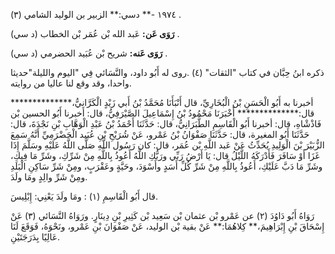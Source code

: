 ١٩٧٤ -** دسي:** الزبير بن الوليد الشامي (٣) .

**رَوَى عَن:** عَبد الله بْن عُمَر بْن الخطاب (د سي) .

**رَوَى عَنه:** شريح بْن عُبَيد الحضرمي (د سي) .

ذكره ابنُ حِبَّان في كتاب "الثقات" (٤) .روى له أَبُو داود، والنَّسَائي فِي "اليوم والليلة"حديثا واحدا، وقد وقع لنا عاليا من روايته.

أخبرنا به أَبُو الْحَسَنِ بْنُ الْبُخَارِيِّ، قال أَنْبَأَنَا مُحَمَّدُ بْنُ أَبي زَيْدٍ الْكَرَّانِيُّ،************** قال:************** أَخْبَرَنَا مَحْمُودُ بْنُ إِسْمَاعِيلَ الصَّيْرَفِيُّ، قال: أخبرنا أَبُو الحسين بْن فَاذْشْاهِ، قال: أخبرنا أَبُو الْقَاسِمِ الطَّبَرَانِيُّ، قال: حَدَّثَنَا أَحْمَدُ بْنُ عَبْدِ الْوَهَّابِ بْنِ نَجْدَةَ، قال: حَدَّثَنَا أَبُو المغيرة، قال: حَدَّثَنَا صَفْوَانُ بْنُ عَمْرو، عَنْ شُرَيْحِ بْنِ عُبَيد الْحَضْرَمِيِّ أَنَّهُ سَمِعَ الزُّبَيْرَ بْنَ الْوَلِيدِ يُحَدِّثُ عَنْ عَبد اللَّهِ بْن عُمَر، قال: كان رَسُول اللَّهِ صَلَّى اللَّهُ عَلَيْهِ وسَلَّمَ إِذَا غَزَا أَوْ سَافَرَ فَأَدْرَكَهُ اللَّيْلُ قال: يَا أَرْضُ رَبِّي ورَبُّكِ اللَّهُ أَعُوذُ بِاللَّهِ مِنْ شَرِّكِ، وشَرِّ مَا فِيكِ، وشَرِّ مَا دَبَّ عَلَيْكِ، أَعُوذُ بِاللَّهِ مِنْ شَرِّ كُلِّ أَسَدٍ وأَسْوَدَ، وحَيَّةٍ وعَقْرَبٍ، ومِنْ شَرِّ سَاكِنِ الْبَلَدِ ومِنْ شَرِّ والِدٍ ومَا ولَدَ.

قال أَبُو الْقَاسِمِ (١) : ومَا ولَدَ يَعْنِي: إِبْلِيسَ.

رَوَاهُ أَبُو دَاوُدَ (٢) عن عَمْرو بْن عثمان بْن سَعِيد بْن كَثِيرِ بْنِ دِينَارٍ. ورَوَاهُ النَّسَائي (٣) عَنْ إِسْحَاقَ بْنِ إِبْرَاهِيمَ،** كِلاهُمَا:** عَنْ بقية بْن الوليد، عَنْ صَفْوَانَ بْنِ عَمْرو، ونَحْوَهُ، فَوَقَعَ لَنَا عَالِيًا بِدَرَجَتَيْنِ.